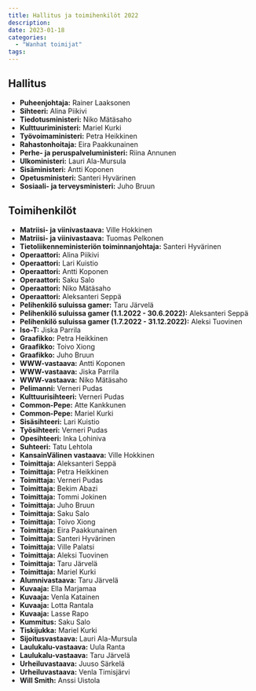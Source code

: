 ```yaml
---
title: Hallitus ja toimihenkilöt 2022
description: 
date: 2023-01-18
categories:
  - "Wanhat toimijat"
tags:
---
```


## Hallitus
- **Puheenjohtaja:** Rainer Laaksonen
- **Sihteeri:** Alina Piikivi
- **Tiedotusministeri:** Niko Mätäsaho
- **Kulttuuriministeri:** Mariel Kurki
- **Työvoimaministeri:** Petra Heikkinen
- **Rahastonhoitaja:** Eira Paakkunainen
- **Perhe- ja peruspalveluministeri:** Riina Annunen
- **Ulkoministeri:** Lauri Ala-Mursula
- **Sisäministeri:** Antti Koponen
- **Opetusministeri:** Santeri Hyvärinen
- **Sosiaali- ja terveysministeri:** Juho Bruun

## Toimihenkilöt
- **Matriisi- ja viinivastaava:** Ville Hokkinen
- **Matriisi- ja viinivastaava:** Tuomas Pelkonen
- **Tietoliikenneministeriön toiminnanjohtaja:** Santeri Hyvärinen
- **Operaattori:** Alina Piikivi
- **Operaattori:** Lari Kuistio
- **Operaattori:** Antti Koponen
- **Operaattori:** Saku Salo
- **Operaattori:** Niko Mätäsaho
- **Operaattori:** Aleksanteri Seppä
- **Pelihenkilö suluissa gamer:** Taru Järvelä
- **Pelihenkilö suluissa gamer (1.1.2022 - 30.6.2022):** Aleksanteri Seppä
- **Pelihenkilö suluissa gamer (1.7.2022 - 31.12.2022):** Aleksi Tuovinen
- **Iso-T:** Jiska Parrila
- **Graafikko:** Petra Heikkinen
- **Graafikko:** Toivo Xiong
- **Graafikko:** Juho Bruun
- **WWW-vastaava:** Antti Koponen
- **WWW-vastaava:** Jiska Parrila
- **WWW-vastaava:** Niko Mätäsaho
- **Pelimanni:** Verneri Pudas
- **Kulttuurisihteeri:** Verneri Pudas
- **Common-Pepe:** Atte Kankkunen
- **Common-Pepe:** Mariel Kurki
- **Sisäsihteeri:** Lari Kuistio
- **Työsihteeri:** Verneri Pudas
- **Opesihteeri:** Inka Lohiniva
- **Suhteeri:** Tatu Lehtola
- **KansainVälinen vastaava:** Ville Hokkinen
- **Toimittaja:** Aleksanteri Seppä
- **Toimittaja:** Petra Heikkinen
- **Toimittaja:** Verneri Pudas
- **Toimittaja:** Bekim Abazi
- **Toimittaja:** Tommi Jokinen
- **Toimittaja:** Juho Bruun
- **Toimittaja:** Saku Salo
- **Toimittaja:** Toivo Xiong
- **Toimittaja:** Eira Paakkunainen
- **Toimittaja:** Santeri Hyvärinen
- **Toimittaja:** Ville Palatsi
- **Toimittaja:** Aleksi Tuovinen
- **Toimittaja:** Taru Järvelä
- **Toimittaja:** Mariel Kurki
- **Alumnivastaava:** Taru Järvelä
- **Kuvaaja:** Ella Marjamaa
- **Kuvaaja:** Venla Katainen
- **Kuvaaja:** Lotta Rantala
- **Kuvaaja:** Lasse Rapo
- **Kummitus:** Saku Salo
- **Tiskijukka:** Mariel Kurki
- **Sijoitusvastaava:** Lauri Ala-Mursula
- **Laulukalu-vastaava:** Uula Ranta
- **Laulukalu-vastaava:** Taru Järvelä
- **Urheiluvastaava:** Juuso Särkelä
- **Urheiluvastaava:** Venla Timisjärvi
- **Will Smith:** Anssi Uistola
